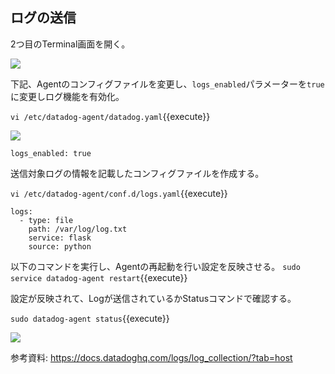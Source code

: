 ## ログの送信

2つ目のTerminal画面を開く。

![](https://p-qkfgo2.t2.n0.cdn.getcloudapp.com/items/DOu6xKoD/ea7daed8-30ec-498c-8b99-0f507969d15e.jpg?v=e9fe2ef835884b9044242e0a3dabbf9b)


下記、Agentのコンフィグファイルを変更し、`logs_enabled`パラメーターを`true`に変更しログ機能を有効化。

`vi /etc/datadog-agent/datadog.yaml`{{execute}}

![](https://p-qkfgo2.t2.n0.cdn.getcloudapp.com/items/ApuEkgYn/17bc9db9-1b82-4501-8bfb-d696cd7e83ff.jpg?v=477f5b839d8469946eae8e17a054a560)

```
logs_enabled: true
```

送信対象ログの情報を記載したコンフィグファイルを作成する。

`vi /etc/datadog-agent/conf.d/logs.yaml`{{execute}}

```
logs:
  - type: file
    path: /var/log/log.txt  
    service: flask
    source: python
```

以下のコマンドを実行し、Agentの再起動を行い設定を反映させる。
`sudo service datadog-agent restart`{{execute}}


設定が反映されて、Logが送信されているかStatusコマンドで確認する。

`sudo datadog-agent status`{{execute}}

![](https://p-qkfgo2.t2.n0.cdn.getcloudapp.com/items/E0uKnLkE/1284eb63-98d7-4bda-a543-a10bca9a2532.jpg?v=52cad693b901f07f86be6a53a09082f3)

参考資料:
https://docs.datadoghq.com/logs/log_collection/?tab=host